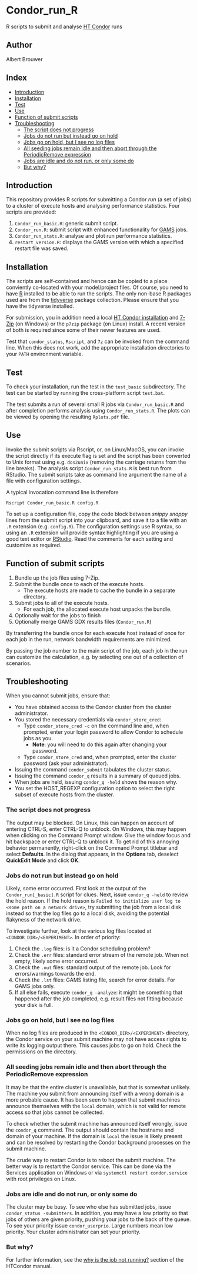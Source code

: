 # Condor_run_R
R scripts to submit and analyse [HT Condor](https://research.cs.wisc.edu/htcondor/) runs

## Author
Albert Brouwer

## Index

* [Introduction](#introduction)
* [Installation](#installation)
* [Test](#test)
* [Use](#use)
* [Function of submit scripts](#function-of-submit-scripts)
* [Troubleshooting](#troubleshooting)
  + [The script does not progress](#the-script-does-not-progress)
  + [Jobs do not run but instead go on hold](#jobs-do-not-run-but-instead-go-on-hold)
  + [Jobs go on hold, but I see no log files](#jobs-go-on-hold-but-i-see-no-log-files)
  + [All seeding jobs remain idle and then abort through the PeriodicRemove expression](#all-seeding-jobs-remain-idle-and-then-abort-through-the-periodicremove-expression)
  + [Jobs are idle and do not run, or only some do](#jobs-are-idle-and-do-not-run-or-only-some-do)
  + [But why?](#but-why)

## Introduction
This repository provides R scripts for submitting a Condor *run* (a set of jobs) to a cluster of execute hosts and analysing performance statistics. Four scripts are provided:
1. `Condor_run_basic.R`: generic submit script.
2. `Condor_run.R`: submit script with enhanced functionality for [GAMS](https://www.gams.com/) jobs.
3. `Condor_run_stats.R`: analyse and plot run performance statistics.
4. `restart_version.R`: displays the GAMS version with which a specified restart file was saved.

## Installation
The scripts are self-contained and hence can be copied to a place conviently co-located with your model/project files. Of course, you need to have [R](https://www.r-project.org/) installed to be able to run the scripts. The only non-base R packages used are from the [tidyverse](https://www.tidyverse.org/) package collection. Please ensure that you have the tidyverse installed.

For submission, you in addition need a local [HT Condor installation](https://research.cs.wisc.edu/htcondor/downloads/) and [7-Zip](https://www.7-zip.org/) (on Windows) or the `p7zip` package (on Linux) install. A recent version of both is required since some of their newer features are used.

Test that `condor_status`, `Rscript`, and `7z` can be invoked from the command line. When this does not work, add the appropriate installation directories to your `PATH` environment variable.

## Test
To check your installation, run the test in the `test_basic` subdirectory. The test can be started by running the cross-platform script `test.bat`.

The test submits a run of several small R jobs via `Condor_run_basic.R` and after completion performs analysis using `Condor_run_stats.R`. The plots can be viewed by opening the resulting `Rplots.pdf` file.

## Use
Invoke the submit scripts via Rscript, or, on Linux/MacOS, you can invoke the script directly if its execute flag is set and the script has been converted to Unix format using e.g. `dos2unix` (removing the carriage returns from the line breaks). The analysis script `Condor_run_stats.R` is best run from RStudio. The submit scripts take as command line argument the name of a file with configuration settings. 

A typical invocation command line is therefore

`Rscript Condor_run_basic.R config.R`

To set up a configuration file, copy the code block between *snippy snappy* lines from the submit script into your clipboard, and save it to a file with an `.R` extension (e.g. `config.R`). The configuration settings use R syntax, so using an `.R` extension will provide syntax highlighting if you are using a good text editor or [RStudio](https://rstudio.com/). Read the comments for each setting and customize as required.

## Function of submit scripts
1. Bundle up the job files using 7-Zip.
2. Submit the bundle once to each of the execute hosts.
   - The execute hosts are made to cache the bundle in a separate directory.
3. Submit jobs to all of the execute hosts.
   - For each job, the allocated execute host unpacks the bundle.
4. Optionally wait for the jobs to finish
5. Optionally merge GAMS GDX results files (`Condor_run.R`)

By transferring the bundle once for each execute host instead of once for each job in the run, network bandwidth requirements are minimized.

By passing the job number to the main script of the job, each job in the run can customize the calculation, e.g. by selecting one out of a collection of scenarios.

## Troubleshooting
When you cannot submit jobs, ensure that:
- You have obtained access to the Condor cluster from the cluster administrator.
- You stored the necessary credentials via `condor_store_cred`:
  * Type `condor_store_cred -c` on the command line and, when prompted, enter your login password to allow Condor to schedule jobs as you.
    + **Note**: you will need to do this again after changing your password. 
  * Type `condor_store_cred` and, when prompted, enter the cluster password (ask your administrator).
- Issuing the command `condor_submit` tabulates the cluster status.
- Issuing the command `condor_q` results in a summary of queued jobs.
- When jobs are held, issuing `condor_q -held` shows the reason why.
- You set the HOST_REGEXP configuration option to select the right subset of execute hosts from the cluster.

### The script does not progress
The output may be blocked. On Linux, this can happen on account of entering CTRL-S, enter CTRL-Q to unblock. On Windows, this may happen when clicking on the Command Prompt window. Give the window focus and hit backspace or enter CTRL-Q to unblock it. To get rid of this annoying behavior permanently, right-click on the Command Prompt titlebar and select **Defaults**. In the dialog that appears, in the **Options** tab, deselect **QuickEdit Mode** and click **OK**.

### Jobs do not run but instead go on hold
Likely, some error occurred. First look at the output of the ``Condor_run[_basic].R`` script for
clues. Next, issue `condor_q -held` to review the hold reason. If the hold reason  is `Failed to
initialize user log to <some path on a network drive>`, try submitting the job from a local disk
instead so that the log files go to a local disk, avoiding the potential flakyness of the network
drive.

To investigate further, look at the various log files located at ``<CONDOR_DIR>/<EXPERIMENT>``.
In order of priority:
1.  Check the ``.log`` files: is it a Condor scheduling problem?
2.  Check the ``.err`` files: standard error stream of the remote job. When not empty,
    likely some error occurred.
3.  Check the ``.out`` files: standard output of the remote job. Look for errors/warnings
    towards the end.
4.  Check the ``.lst`` files: GAMS listing file, search for error details. For GAMS jobs
    only.
5.  If all else fails, execute ``condor_q –analyze``: it might be something that
    happened after the job completed, e.g. result files not fitting because your
    disk is full.

### Jobs go on hold, but I see no log files
When no log files are produced in the ``<CONDOR_DIR>/<EXPERIMENT>`` directory,
the Condor service on your submit machine may not have access rights to write its
logging output there. This causes jobs to go on hold. Check the permissions
on the directory.

### All seeding jobs remain idle and then abort through the PeriodicRemove expression
It may be that the entire cluster is unavailable, but that is somewhat unlikely.
The machine you submit from announcing itself with a wrong domain is a more
probable cause. It has been seen to happen that submit machines announce
themselves with the ``local`` domain, which is not valid for remote access
so that jobs cannot be collected.

To check whether the submit machine has announced itself wrongly, issue the
``condor_q`` command. The output should contain the hostname and domain of your
machine. If the domain is ``local`` the issue is likely present and can be
resolved by restarting the Condor background processes on the submit machine.

The crude way to restart Condor is to reboot the submit machine. The better
way is to restart the Condor service. This can be done via the Services
application on Windows or via ``systemctl restart condor.service`` with
root privileges on Linux.

### Jobs are idle and do not run, or only some do
The cluster may be busy. To see who else has submitted jobs, issue `condor_status -submitters`.
In addition, you may have a low priority so that jobs of others are given priority,
pushing your jobs to the back of the queue. To see your priority issue `condor_userprio`.
Large numbers mean low priority. Your cluster administrator can set your priority.

### But why?
For further information, see the
[why is the job not running?](https://htcondor.readthedocs.io/en/latest/users-manual/managing-a-job.html#why-is-the-job-not-running)
section of the HTCondor manual.
